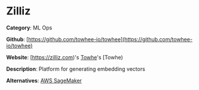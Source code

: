 
# Zilliz

**Category**: ML Ops

**Github**: [https://github.com/towhee-io/towhee](https://github.com/towhee-io/towhee)

**Website**: [https://zilliz.com)'s [Towhe](https://zilliz.com)'s [Towhe)

**Description**:
Platform for generating embedding vectors

**Alternatives**: [AWS SageMaker](https://aws.amazon.com/sagemaker)
